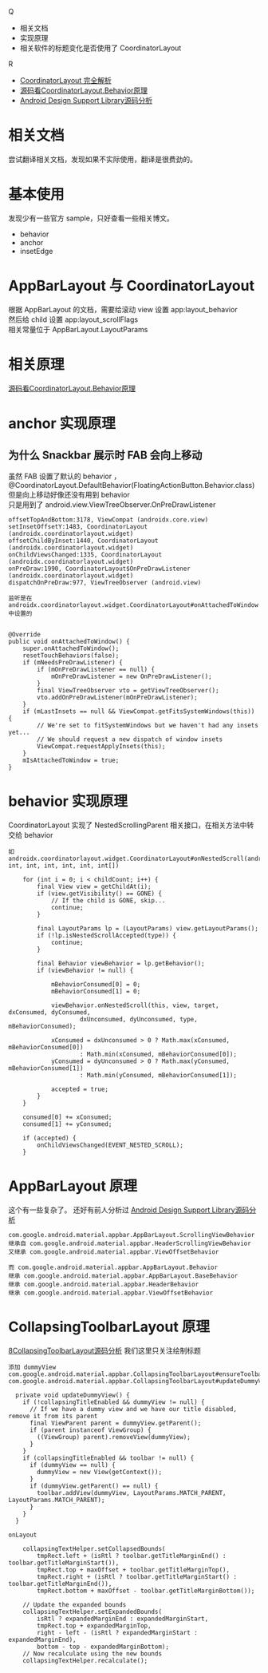 Q
* 相关文档
* 实现原理
* 相关软件的标题变化是否使用了 CoordinatorLayout

R
* [CoordinatorLayout 完全解析](https://www.jianshu.com/p/4a77ae4cd82f)
* [源码看CoordinatorLayout.Behavior原理](https://blog.csdn.net/qibin0506/article/details/50377592)
* [Android Design Support Library源码分析](https://blog.csdn.net/litefish/column/info/12744)

# 相关文档
尝试翻译相关文档，发现如果不实际使用，翻译是很费劲的。

# 基本使用
发现少有一些官方 sample，只好查看一些相关博文。
* behavior
* anchor
* insetEdge

# AppBarLayout 与 CoordinatorLayout
根据 AppBarLayout 的文档，需要给滚动 view 设置 app:layout_behavior  
然后给 child 设置 app:layout_scrollFlags  
相关常量位于 AppBarLayout.LayoutParams

# 相关原理
[源码看CoordinatorLayout.Behavior原理](https://blog.csdn.net/qibin0506/article/details/50377592)

# anchor 实现原理
## 为什么 Snackbar 展示时 FAB 会向上移动
虽然 FAB 设置了默认的 behavior ，
@CoordinatorLayout.DefaultBehavior(FloatingActionButton.Behavior.class)  
但是向上移动好像还没有用到 behavior  
只是用到了 android.view.ViewTreeObserver.OnPreDrawListener


    offsetTopAndBottom:3178, ViewCompat (androidx.core.view)
    setInsetOffsetY:1483, CoordinatorLayout (androidx.coordinatorlayout.widget)
    offsetChildByInset:1440, CoordinatorLayout (androidx.coordinatorlayout.widget)
    onChildViewsChanged:1335, CoordinatorLayout (androidx.coordinatorlayout.widget)
    onPreDraw:1990, CoordinatorLayout$OnPreDrawListener (androidx.coordinatorlayout.widget)
    dispatchOnPreDraw:977, ViewTreeObserver (android.view)
    
    监听是在 androidx.coordinatorlayout.widget.CoordinatorLayout#onAttachedToWindow 中设置的
    
    
    @Override
    public void onAttachedToWindow() {
        super.onAttachedToWindow();
        resetTouchBehaviors(false);
        if (mNeedsPreDrawListener) {
            if (mOnPreDrawListener == null) {
                mOnPreDrawListener = new OnPreDrawListener();
            }
            final ViewTreeObserver vto = getViewTreeObserver();
            vto.addOnPreDrawListener(mOnPreDrawListener);
        }
        if (mLastInsets == null && ViewCompat.getFitsSystemWindows(this)) {
            // We're set to fitSystemWindows but we haven't had any insets yet...
            // We should request a new dispatch of window insets
            ViewCompat.requestApplyInsets(this);
        }
        mIsAttachedToWindow = true;
    }
    
# behavior 实现原理
CoordinatorLayout 实现了 NestedScrollingParent 相关接口，在相关方法中转交给 behavior  

    如 androidx.coordinatorlayout.widget.CoordinatorLayout#onNestedScroll(android.view.View, int, int, int, int, int, int[]) 
    
        for (int i = 0; i < childCount; i++) {
            final View view = getChildAt(i);
            if (view.getVisibility() == GONE) {
                // If the child is GONE, skip...
                continue;
            }

            final LayoutParams lp = (LayoutParams) view.getLayoutParams();
            if (!lp.isNestedScrollAccepted(type)) {
                continue;
            }

            final Behavior viewBehavior = lp.getBehavior();
            if (viewBehavior != null) {

                mBehaviorConsumed[0] = 0;
                mBehaviorConsumed[1] = 0;

                viewBehavior.onNestedScroll(this, view, target, dxConsumed, dyConsumed,
                        dxUnconsumed, dyUnconsumed, type, mBehaviorConsumed);

                xConsumed = dxUnconsumed > 0 ? Math.max(xConsumed, mBehaviorConsumed[0])
                        : Math.min(xConsumed, mBehaviorConsumed[0]);
                yConsumed = dyUnconsumed > 0 ? Math.max(yConsumed, mBehaviorConsumed[1])
                        : Math.min(yConsumed, mBehaviorConsumed[1]);

                accepted = true;
            }
        }

        consumed[0] += xConsumed;
        consumed[1] += yConsumed;

        if (accepted) {
            onChildViewsChanged(EVENT_NESTED_SCROLL);
        }
        
# AppBarLayout 原理
这个有一些复杂了。
还好有前人分析过 
[Android Design Support Library源码分析](https://blog.csdn.net/litefish/column/info/12744)

    com.google.android.material.appbar.AppBarLayout.ScrollingViewBehavior
    继承自 com.google.android.material.appbar.HeaderScrollingViewBehavior
    又继承 com.google.android.material.appbar.ViewOffsetBehavior
    
    而 com.google.android.material.appbar.AppBarLayout.Behavior
    继承 com.google.android.material.appbar.AppBarLayout.BaseBehavior
    继承 com.google.android.material.appbar.HeaderBehavior
    继承 com.google.android.material.appbar.ViewOffsetBehavior
    
# CollapsingToolbarLayout 原理
[8CollapsingToolbarLayout源码分析](https://blog.csdn.net/litefish/article/details/52589146)
我们这里只关注绘制标题

    添加 dummyView
    com.google.android.material.appbar.CollapsingToolbarLayout#ensureToolbar
    com.google.android.material.appbar.CollapsingToolbarLayout#updateDummyView

      private void updateDummyView() {
        if (!collapsingTitleEnabled && dummyView != null) {
          // If we have a dummy view and we have our title disabled, remove it from its parent
          final ViewParent parent = dummyView.getParent();
          if (parent instanceof ViewGroup) {
            ((ViewGroup) parent).removeView(dummyView);
          }
        }
        if (collapsingTitleEnabled && toolbar != null) {
          if (dummyView == null) {
            dummyView = new View(getContext());
          }
          if (dummyView.getParent() == null) {
            toolbar.addView(dummyView, LayoutParams.MATCH_PARENT, LayoutParams.MATCH_PARENT);
          }
        }
      }
      
    onLayout
    
        collapsingTextHelper.setCollapsedBounds(
            tmpRect.left + (isRtl ? toolbar.getTitleMarginEnd() : toolbar.getTitleMarginStart()),
            tmpRect.top + maxOffset + toolbar.getTitleMarginTop(),
            tmpRect.right + (isRtl ? toolbar.getTitleMarginStart() : toolbar.getTitleMarginEnd()),
            tmpRect.bottom + maxOffset - toolbar.getTitleMarginBottom());

        // Update the expanded bounds
        collapsingTextHelper.setExpandedBounds(
            isRtl ? expandedMarginEnd : expandedMarginStart,
            tmpRect.top + expandedMarginTop,
            right - left - (isRtl ? expandedMarginStart : expandedMarginEnd),
            bottom - top - expandedMarginBottom);
        // Now recalculate using the new bounds
        collapsingTextHelper.recalculate();